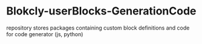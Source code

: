 # Blokcly-userBlocks-GenerationCode
repository stores packages containing custom block definitions and code for code generator (js, python)
